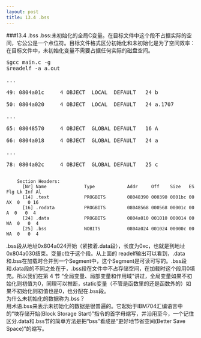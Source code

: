```yaml
---
layout: post
title: 13.4 .bss
---
```

###13.4 .bss
.bss:未初始化的全局C变量。在目标文件中这个段不占据实际的空间，它公公是一个点位符。目标文件格式区分初始化和未初始化是为了空间效率：在目标文件中，未初始化变量不需要占据任何实际的磁盘空间。
<pre class='terminal bootcamp'>
<span class='codeline'>$gcc main.c -g</span>
<span class='codeline'>$readelf -a a.out</span>
<span class='bash-output'>
...<br>
49: 0804a01c     4 OBJECT  LOCAL  DEFAULT   24 b <br>
50: 0804a020     4 OBJECT  LOCAL  DEFAULT   24 a.1707 <br>
...<br>
65: 08048570     4 OBJECT  GLOBAL DEFAULT   16 A <br>
66: 0804a018     4 OBJECT  GLOBAL DEFAULT   24 a <br>
...<br>
78: 0804a02c     4 OBJECT  GLOBAL DEFAULT   25 c
</span>
</pre>

        Section Headers:
          [Nr] Name              Type            Addr     Off    Size   ES Flg Lk Inf Al
          [14] .text             PROGBITS        08048390 000390 0001bc 00  AX  0   0 16
          [16] .rodata           PROGBITS        08048568 000568 00001c 00   A  0   0  4
          [24] .data             PROGBITS        0804a010 001010 000014 00  WA  0   0  4
          [25] .bss              NOBITS          0804a024 001024 00000c 00  WA  0   0  4

.bss段从地址0x804a024开始（紧挨着.data段），长度为0xc，也就是到地址0x804a030结束。变量c位于这个段。从上面的 readelf输出可以看到，.data和.bss在加载时合并到一个Segment中，这个Segment是可读可写的。.bss段和.data段的不同之处在于，.bss段在文件中不占存储空间，在加载时这个段用0填充。所以我们在第 4 节 “全局变量、局部变量和作用域”讲过，全局变量如果不初始化则初值为0，同理可以推断，static变量（不管是函数里的还是函数外的）如果不初始化则初值也是0，也分配在.bss段。<br>
为什么未初始化的数据称为.bss？<br>
用术语.bss来表示未初始化的数据是很普遍的。它起始于IBM704汇编语言中的“块存储开始(Block Storage Start)”指令的首字母缩写，并沿用至今，一个记住区分.data和.bss节的简单方法是把“bss”看成是“更好地节省空间(Better Save Space)”的缩写。

